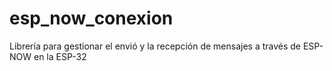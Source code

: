 # esp_now_conexion
Librería para gestionar el envió y la recepción de mensajes a través de ESP-NOW en la ESP-32
